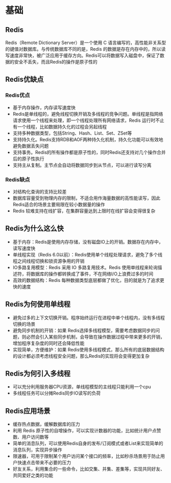 # 基础

## Redis

Redis（Remote Dictionary Server）是一个使用 C 语言编写的，高性能非关系型的键值对数据库。与传统数据库不同的是，Redis 的数据是存在内存中的，所以读写速度非常快，被广泛应用于缓存方向。Redis可以将数据写入磁盘中，保证了数据的安全不丢失，而且Redis的操作是原子性的

## Redis优缺点

### Redis优点

- 基于内存操作，内存读写速度快
- Redis是单线程的，避免线程切换开销及多线程的竞争问题。单线程是指网络请求使用一个线程来处理，即一个线程处理所有网络请求，Redis 运行时不止有一个线程，比如数据持久化的过程会另起线程
- 支持多种数据类型，包括String、Hash、List、Set、ZSet等
- 支持持久化。Redis支持RDB和AOF两种持久化机制，持久化功能可以有效地避免数据丢失问题
- 支持事务。Redis的所有操作都是原子性的，同时Redis还支持对几个操作合并后的原子性执行
- 支持主从复制。主节点会自动将数据同步到从节点，可以进行读写分离

### Redis缺点

- 对结构化查询的支持比较差
- 数据库容量受到物理内存的限制，不适合用作海量数据的高性能读写，因此Redis适合的场景主要局限在较小数据量的操作
- Redis 较难支持在线扩容，在集群容量达到上限时在线扩容会变得很复杂

## Redis为什么这么快

- 基于内存：Redis是使用内存存储，没有磁盘IO上的开销。数据存在内存中，读写速度快
- 单线程实现（Redis 6.0以前）：Redis使用单个线程处理请求，避免了多个线程之间线程切换和锁资源争用的开销
- IO多路复用模型：Redis 采用 IO 多路复用技术。Redis 使用单线程来轮询描述符，将数据库的操作都转换成了事件，不在网络I/O上浪费过多的时间
- 高效的数据结构：Redis 每种数据类型底层都做了优化，目的就是为了追求更快的速度

## Redis为何使用单线程

- 避免过多的上下文切换开销。程序始终运行在进程中单个线程内，没有多线程切换的场景
- 避免同步机制的开销：如果 Redis选择多线程模型，需要考虑数据同步的问题，则必然会引入某些同步机制，会导致在操作数据过程中带来更多的开销，增加程序复杂度的同时还会降低性能
- 实现简单，方便维护：如果 Redis使用多线程模式，那么所有的底层数据结构的设计都必须考虑线程安全问题，那么Redis的实现将会变得更加复杂

## Redis为何引入多线程

- 可以充分利用服务器CPU资源，单线程模型的主线程只能利用一个cpu
- 多线程任务可以分摊Redis同步IO读写的负荷

## Redis应用场景

- 缓存热点数据，缓解数据库的压力
- 利用 Redis 原子性的自增操作，可以实现计数器的功能，比如统计用户点赞数、用户访问数等
- 简单的消息队列，可以使用Redis自身的发布/订阅模式或者List来实现简单的消息队列，实现异步操作
- 限速器，可用于限制某个用户访问某个接口的频率，比如秒杀场景用于防止用户快速点击带来不必要的压力
- 好友关系，利用集合的一些命令，比如交集、并集、差集等，实现共同好友、共同爱好之类的功能
